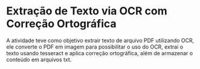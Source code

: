 # Extração de Texto via OCR com Correção Ortográfica

A atividade teve como objetivo extrair texto de arquivo PDF utilizando OCR, ele converte o PDF em imagem 
para possibilitar o uso do OCR, extrai o texto usando tesseract e aplica correção ortográfica, além de armazenar o conteúdo em arquivos txt.
